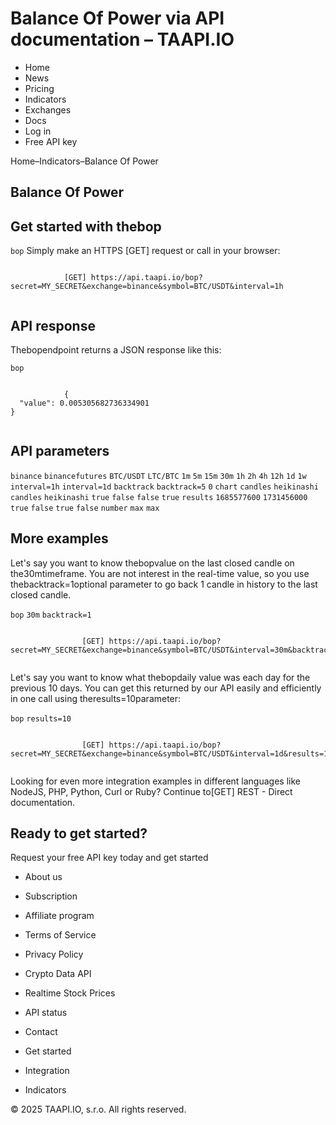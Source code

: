 # Balance Of Power via API documentation – TAAPI.IO

- Home
- News
- Pricing
- Indicators
- Exchanges
- Docs
- Log in
- Free API key

Home–Indicators–Balance Of Power


## Balance Of Power

## Get started with thebop
`bop` Simply make an HTTPS [GET] request or call in your browser:


```

			[GET] https://api.taapi.io/bop?secret=MY_SECRET&exchange=binance&symbol=BTC/USDT&interval=1h
		
```

## API response
Thebopendpoint returns a JSON response like this:

`bop` 
```

			{
  "value": 0.005305682736334901
}
		
```

## API parameters
`binance` `binancefutures` `BTC/USDT` `LTC/BTC` `1m` `5m` `15m` `30m` `1h` `2h` `4h` `12h` `1d` `1w` `interval=1h` `interval=1d` `backtrack` `backtrack=5` `0` `chart` `candles` `heikinashi` `candles` `heikinashi` `true` `false` `false` `true` `results` `1685577600` `1731456000` `true` `false` `true` `false` `number` `max` `max` 
## More examples
Let's say you want to know thebopvalue on the last closed candle on the30mtimeframe. You are not interest in the real-time value, so you use thebacktrack=1optional parameter to go back 1 candle in history to the last closed candle.

`bop` `30m` `backtrack=1` 
```

				[GET] https://api.taapi.io/bop?secret=MY_SECRET&exchange=binance&symbol=BTC/USDT&interval=30m&backtrack=1
			
```
Let's say you want to know what thebopdaily value was each day for the previous 10 days. You can get this returned by our API easily and efficiently in one call using theresults=10parameter:

`bop` `results=10` 
```

				[GET] https://api.taapi.io/bop?secret=MY_SECRET&exchange=binance&symbol=BTC/USDT&interval=1d&results=10
			
```
Looking for even more integration examples in different languages like NodeJS, PHP, Python, Curl or Ruby? Continue to[GET] REST - Direct documentation.


## Ready to get started?
Request your free API key today and get started

- About us
- Subscription
- Affiliate program
- Terms of Service
- Privacy Policy
- Crypto Data API
- Realtime Stock Prices
- API status
- Contact

- Get started
- Integration
- Indicators

© 2025 TAAPI.IO, s.r.o. All rights reserved.

